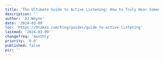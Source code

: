 ```yaml
---
title: 'The Ultimate Guide to Active Listening: How to Truly Hear Someone Out'
description: ''
author: 'DJ Wayne'
date: '2024-03-09'
loc: 'https://9takes.com/blog/guides/guide-to-active-listening'
lastmod: '2024-03-09'
changefreq: 'monthly'
priority: '0.6'
published: false
pic: ''
---
```


<!-- conflict styles in relationships
conflict synonym
internal and external conflict
 -->

<script>
	import  PopCard  from "../../lib/components/atoms/PopCard.svelte";
</script>
